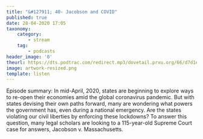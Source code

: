 ```yaml
---
title: "&#127911; 40- Jacobson and COVID"
published: true
date: 28-04-2020 17:05
taxonomy:
    category:
        - stream
    tag:
        - podcasts
header_image: '0'
theurl: https://dts.podtrac.com/redirect.mp3/dovetail.prxu.org/66/d7d1eb2e-7c37-4fcf-8b67-fe87d186a7df/TCL40_Jacobson_Pt1_FIX.mp3
image: artwork-resized.png
template: listen
--- 
```

Episode summary: In mid-April, 2020, states are beginning to explore ways to re-open their economies amid the global coronavirus pandemic. But with states devising their own paths forward, many are wondering what powers the government has, even during a national emergency. Are the states violating our civil liberties by enforcing these lockdowns? To answer this question, many legal scholars are looking to a 115-year-old Supreme Court case for answers, Jacobson v. Massachusetts.
